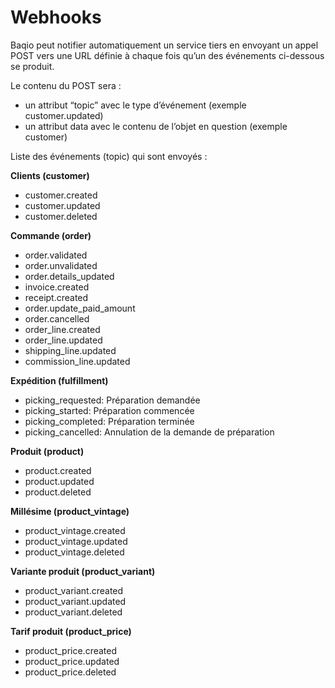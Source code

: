 # Webhooks

Baqio peut notifier automatiquement un service tiers en envoyant un appel POST vers une URL définie à chaque fois qu’un des événements ci-dessous se produit.

Le contenu du POST sera : 

- un attribut “topic” avec le type d’événement (exemple customer.updated)
- un attribut data avec le contenu de l’objet en question (exemple customer)

Liste des événements (topic) qui sont envoyés : 

**Clients (customer)**

- customer.created
- customer.updated
- customer.deleted

**Commande (order)**

- order.validated
- order.unvalidated
- order.details_updated
- invoice.created
- receipt.created
- order.update_paid_amount
- order.cancelled
- order_line.created
- order_line.updated
- shipping_line.updated
- commission_line.updated

**Expédition (fulfillment)**
- picking_requested: Préparation demandée
- picking_started: Préparation commencée
- picking_completed: Préparation terminée
- picking_cancelled: Annulation de la demande de préparation


**Produit (product)**

- product.created
- product.updated
- product.deleted

**Millésime (product_vintage)**

- product_vintage.created
- product_vintage.updated
- product_vintage.deleted

**Variante produit (product_variant)**

- product_variant.created
- product_variant.updated
- product_variant.deleted

**Tarif produit (product_price)**

- product_price.created
- product_price.updated
- product_price.deleted